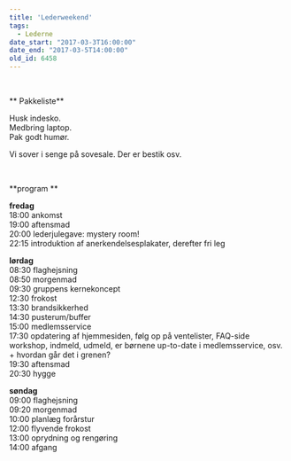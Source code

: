 ```yaml
---
title: 'Lederweekend'
tags:
  - Lederne
date_start: "2017-03-3T16:00:00"
date_end: "2017-03-5T14:00:00"
old_id: 6458
---
```

&nbsp;

** Pakkeliste**

Husk indesko.<br />Medbring laptop.<br />Pak godt humør.

Vi sover i senge på sovesale. Der er bestik osv.

&nbsp;

**program **

**fredag**<br />18:00 ankomst<br />19:00 aftensmad<br />20:00 lederjulegave: mystery room!<br />22:15 introduktion af anerkendelsesplakater, derefter fri leg

**lørdag**<br />08:30 flaghejsning<br />08:50 morgenmad<br />09:30 gruppens kernekoncept<br />12:30 frokost<br />13:30 brandsikkerhed<br />14:30 pusterum/buffer<br />15:00 medlemsservice<br />17:30 opdatering af hjemmesiden, følg op på ventelister, FAQ-side workshop, indmeld, udmeld, er børnene up-to-date i medlemsservice, osv.<br />+ hvordan går det i grenen?<br />19:30 aftensmad<br />20:30 hygge

**søndag**<br />09:00 flaghejsning<br />09:20 morgenmad<br />10:00 planlæg forårstur<br />12:00 flyvende frokost<br />13:00 oprydning og rengøring<br />14:00 afgang